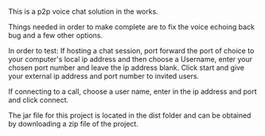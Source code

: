 This is a p2p voice chat solution in the works.

Things needed in order to make complete are to fix the voice echoing back bug and a few other options.

In order to test:
  If hosting a chat session, port forward the port of choice to your computer's local ip address and then choose a Username,
  enter your chosen port number and leave the ip address blank. Click start and give your external ip address and port number to 
  invited users.
  
  If connecting to a call, choose a user name, enter in the ip address and port and click connect.
  
The jar file for this project is located in the dist folder and can be obtained by downloading a zip file of the project.
